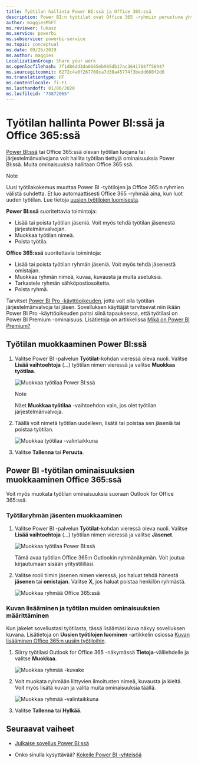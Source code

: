```yaml
---
title: Työtilan hallinta Power BI:ssä ja Office 365:ssä
description: Power BI:n työtilat ovat Office 365 -ryhmiin perustuva yhteistyötoiminto. Voit hallita työtiloja Power BI:ssä sekä Office 365:ssä.
author: maggiesMSFT
ms.reviewer: lukasz
ms.service: powerbi
ms.subservice: powerbi-service
ms.topic: conceptual
ms.date: 09/26/2019
ms.author: maggies
LocalizationGroup: Share your work
ms.openlocfilehash: 7f1d86dd3da6665eb985db17ac3641768ff56947
ms.sourcegitcommit: 6272c4a0f267708ca7d38a45774f3bedd680f2d6
ms.translationtype: HT
ms.contentlocale: fi-FI
ms.lasthandoff: 01/06/2020
ms.locfileid: "73872065"
---
```

# <a name="manage-your-workspace-in-power-bi-and-office-365"></a>Työtilan hallinta Power BI:ssä ja Office 365:ssä

[Power BI:ssä](service-create-distribute-apps.md) tai Office 365:ssä olevan työtilan luojana tai järjestelmänvalvojana voit hallita työtilan tiettyjä ominaisuuksia Power BI:ssä. Muita ominaisuuksia hallitaan Office 365:ssä.

> [!NOTE]
> Uusi työtilakokemus muuttaa Power BI -työtilojen ja Office 365:n ryhmien välistä suhdetta. Et luo automaattisesti Office 365 -ryhmää aina, kun luot uuden työtilan. Lue tietoja [uusien työtilojen luomisesta](service-create-the-new-workspaces.md).

**Power BI:ssä** suoritettavia toimintoja:

* Lisää tai poista työtilan jäseniä. Voit myös tehdä työtilan jäsenestä järjestelmänvalvojan.
* Muokkaa työtilan nimeä.
* Poista työtila.

**Office 365:ssä** suoritettavia toimintoja:

* Lisää tai poista työtilan ryhmän jäseniä. Voit myös tehdä jäsenestä omistajan.
* Muokkaa ryhmän nimeä, kuvaa, kuvausta ja muita asetuksia.
* Tarkastele ryhmän sähköpostiosoitetta.
* Poista ryhmä.

Tarvitset [Power BI Pro -käyttöoikeuden](service-features-license-type.md), jotta voit olla työtilan järjestelmänvalvoja tai jäsen. Sovelluksen käyttäjät tarvitsevat niin ikään Power BI Pro -käyttöoikeuden paitsi siinä tapauksessa, että työtilasi on Power BI Premium -ominaisuus. Lisätietoja on artikkelissa [Mikä on Power BI Premium?](service-premium-what-is.md)

## <a name="edit-your-workspace-in-power-bi"></a>Työtilan muokkaaminen Power BI:ssä

1. Valitse Power BI -palvelun **Työtilat**-kohdan vieressä oleva nuoli. Valitse **Lisää vaihtoehtoja** (...) työtilan nimen vieressä ja valitse **Muokkaa työtilaa**.

   ![Muokkaa työtilaa Power BI:ssä](media/service-manage-app-workspace-in-power-bi-and-office-365/power-bi-app-ellipsis.png)

   > [!NOTE]
   > Näet **Muokkaa työtilaa** -vaihtoehdon vain, jos olet työtilan järjestelmänvalvoja.

1. Täällä voit nimetä työtilan uudelleen, lisätä tai poistaa sen jäseniä tai poistaa työtilan.

   ![Muokkaa työtilaa -valintaikkuna](media/service-manage-app-workspace-in-power-bi-and-office-365/power-bi-app-edit-workspace.png)

1. Valitse **Tallenna** tai **Peruuta**.

## <a name="edit-power-bi-workspace-properties-in-office-365"></a>Power BI -työtilan ominaisuuksien muokkaaminen Office 365:ssä

Voit myös muokata työtilan ominaisuuksia suoraan Outlook for Office 365:ssä.

### <a name="edit-the-members-of-the-workspace-group"></a>Työtilaryhmän jäsenten muokkaaminen

1. Valitse Power BI -palvelun **Työtilat**-kohdan vieressä oleva nuoli. Valitse **Lisää vaihtoehtoja** (...) työtilan nimen vieressä ja valitse **Jäsenet**.

   ![Muokkaa työtilaa Power BI:ssä](media/service-manage-app-workspace-in-power-bi-and-office-365/power-bi-app-ellipsis-members.png)

   Tämä avaa työtilan Office 365:n Outlookin ryhmänäkymän. Voit joutua kirjautumaan sisään yritystililläsi.

1. Valitse rooli tiimin jäsenen nimen vieressä, jos haluat tehdä hänestä **jäsenen** tai **omistajan**. Valitse **X**, jos haluat poistaa henkilön ryhmästä.

   ![Muokkaa ryhmää Office 365:ssä](media/service-manage-app-workspace-in-power-bi-and-office-365/pbi_managegroupo365.png)

### <a name="add-an-image-and-set-other-workspace-properties"></a>Kuvan lisääminen ja työtilan muiden ominaisuuksien määrittäminen

Kun jakelet sovellustasi työtilasta, tässä lisäämäsi kuva näkyy sovelluksen kuvana. Lisätietoja on **Uusien työtilojen luominen** -artikkelin osiossa [Kuvan lisääminen Office 365:n uusiin työtiloihin](service-create-workspaces.md#add-an-image-to-your-office-365-workspace-optional).

1. Siirry työtilasi Outlook for Office 365 -näkymässä **Tietoja**-välilehdelle ja valitse **Muokkaa**.

    ![Muokkaa ryhmää -kuvake](media/service-manage-app-workspace-in-power-bi-and-office-365/pbi_editgroupo365.png)
1. Voit muokata ryhmään liittyvien ilmoitusten nimeä, kuvausta ja kieltä. Voit myös lisätä kuvan ja valita muita ominaisuuksia täällä.

   ![Muokkaa ryhmää -valintaikkuna](media/service-manage-app-workspace-in-power-bi-and-office-365/pbi_editgrpo365dialog.png)

1. Valitse **Tallenna** tai **Hylkää**.

## <a name="next-steps"></a>Seuraavat vaiheet

* [Julkaise sovellus Power BI:ssä](service-create-distribute-apps.md)

* Onko sinulla kysyttävää? [Kokeile Power BI -yhteisöä](https://community.powerbi.com/)
